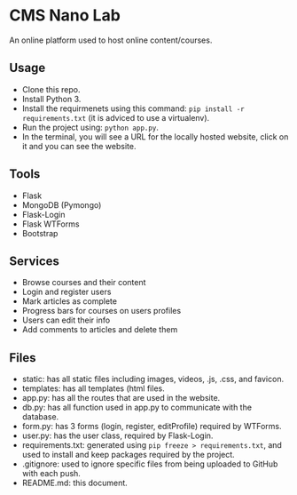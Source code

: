 
# CMS Nano Lab
An online platform used to host online content/courses.

## Usage
* Clone this repo.
* Install Python 3.
* Install the requirmenets using this command: `pip install -r requirements.txt` (it is adviced to use a virtualenv).
* Run the project using: `python app.py`.
* In the terminal, you will see a URL for the locally hosted website, click on it and you can see the website.

## Tools
* Flask
* MongoDB (Pymongo)
* Flask-Login
* Flask WTForms
* Bootstrap

## Services
* Browse courses and their content
* Login and register users
* Mark articles as complete
* Progress bars for courses on users profiles
* Users can edit their info
* Add comments to articles and delete them

## Files
* static: has all static files including images, videos, .js, .css, and favicon.
* templates: has all templates (html files.
* app.py: has all the routes that are  used in the website.
* db.py: has all function used in app.py to communicate with the database.
* form.py: has 3 forms (login, register, editProfile) required by WTForms.
* user.py: has the user class, required by Flask-Login.
* requirements.txt: generated using `pip freeze > requirements.txt`, and used to install and keep packages required by the project.
* .gitignore: used to ignore specific files from being uploaded to GitHub with each push.
* README.md: this document.